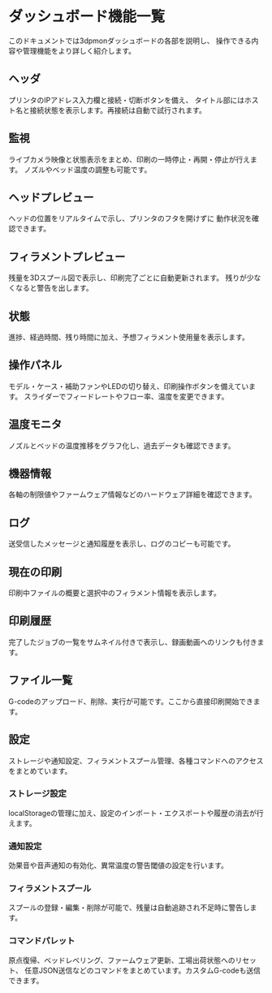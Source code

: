 # ダッシュボード機能一覧

このドキュメントでは3dpmonダッシュボードの各部を説明し、
操作できる内容や管理機能をより詳しく紹介します。

## ヘッダ
プリンタのIPアドレス入力欄と接続・切断ボタンを備え、
タイトル部にはホスト名と接続状態を表示します。再接続は自動で試行されます。

## 監視
ライブカメラ映像と状態表示をまとめ、印刷の一時停止・再開・停止が行えます。
ノズルやベッド温度の調整も可能です。

## ヘッドプレビュー
ヘッドの位置をリアルタイムで示し、プリンタのフタを開けずに
動作状況を確認できます。

## フィラメントプレビュー
残量を3Dスプール図で表示し、印刷完了ごとに自動更新されます。
残りが少なくなると警告を出します。

## 状態
進捗、経過時間、残り時間に加え、予想フィラメント使用量を表示します。

## 操作パネル
モデル・ケース・補助ファンやLEDの切り替え、印刷操作ボタンを備えています。
スライダーでフィードレートやフロー率、温度を変更できます。

## 温度モニタ
ノズルとベッドの温度推移をグラフ化し、過去データも確認できます。

## 機器情報
各軸の制限値やファームウェア情報などのハードウェア詳細を確認できます。

## ログ
送受信したメッセージと通知履歴を表示し、ログのコピーも可能です。

## 現在の印刷
印刷中ファイルの概要と選択中のフィラメント情報を表示します。

## 印刷履歴
完了したジョブの一覧をサムネイル付きで表示し、録画動画へのリンクも付きます。

## ファイル一覧
G-codeのアップロード、削除、実行が可能です。ここから直接印刷開始できます。

## 設定
ストレージや通知設定、フィラメントスプール管理、各種コマンドへのアクセスをまとめています。

### ストレージ設定
localStorageの管理に加え、設定のインポート・エクスポートや履歴の消去が行えます。

### 通知設定
効果音や音声通知の有効化、異常温度の警告閾値の設定を行います。

### フィラメントスプール
スプールの登録・編集・削除が可能で、残量は自動追跡され不足時に警告します。

### コマンドパレット
原点復帰、ベッドレベリング、ファームウェア更新、工場出荷状態へのリセット、
任意JSON送信などのコマンドをまとめています。カスタムG-codeも送信できます。
